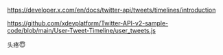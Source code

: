 https://developer.x.com/en/docs/twitter-api/tweets/timelines/introduction

https://github.com/xdevplatform/Twitter-API-v2-sample-code/blob/main/User-Tweet-Timeline/user_tweets.js

头疼😇

